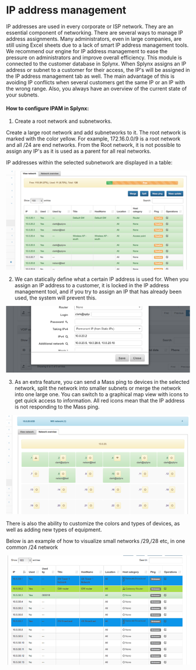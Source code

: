 IP address management
==========

IP addresses are used in every corporate or ISP network. They are an essential component of  networking. There are several ways to manage IP address assignments. Many administrators, even in large companies, are still using Excel sheets due to a lack of smart IP address management tools. We recommend our engine for IP address management to ease the pressure on administrators and improve overall efficiency. This module is connected to the customer database in Splynx. When Splynx assigns an IP address or subnet to a customer for their access, the IP's will be assigned in the IP address management tab as well. The main advantage of this is avoiding IP conflicts when several customers get the same IP or an IP with the wrong range. Also, you always have an overview of the current state of your subnets.

#### How to configure IPAM in Splynx:

1. Create a root network and subnetworks.

  Create a large root network and add subnetworks to it. The root network is marked with the color yellow. For example, 172.16.0.0/9 is a root network and all /24 are end networks. From the Root network, it is not possible to assign any IP's as it is used as a parent for all real networks.

  IP addresses within the selected subnetwork are displayed in a table:

  ![Subnet list](subnet_list.png)


2. We can statically define what a certain IP address is used for. When you assign an IP address to a customer, it is locked in the IP address management tool, and if you try to assign an IP that has already been used, the system will prevent this.

  ![IP](ip.png)


3. As an extra feature, you can send a Mass ping to devices in the selected network, split the network into smaller subnets or merge the network into one large one. You can switch to a graphical map view with icons to get quick access to information. All red icons mean that the IP address is not responding to the Mass ping.

  ![network overview](net_overview.png)


There is also the ability to customize the colors and types of devices, as well as adding new types of equipment.

Below is an example of how to visualize small networks /29,/28 etc, in one common /24 network

![Customize](customize.png)
